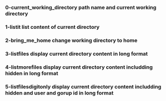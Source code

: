###  0-current_working_directory   path name and current working directory
###  1-listit                      list content of current directory
###  2-bring_me_home               change working directory to home
###  3-listfiles       		  display current directory content in long format
###  4-listmorefiles		  display current directory content includding hidden in long format
###  5-listfilesdigitonly	  display current directory content includding hidden and user and gorup id in long format